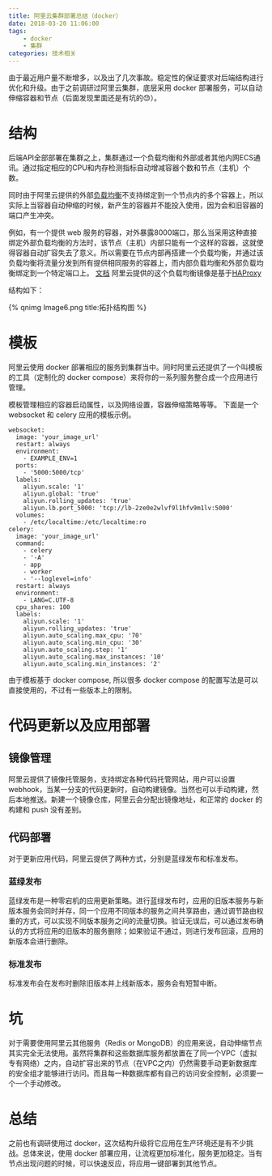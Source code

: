 ```yaml
---
title: 阿里云集群部署总结（docker）
date: 2018-03-20 11:06:00
tags:
	- docker
	- 集群
categories: 技术相关
---
```


由于最近用户量不断增多，以及出了几次事故。稳定性的保证要求对后端结构进行优化和升级。由于之前调研过阿里云集群，底层采用 docker 部署服务，可以自动伸缩容器和节点（后面发现里面还是有坑的😓）。

<!--more-->

# 结构

后端API全部部署在集群之上，集群通过一个负载均衡和外部或者其他内网ECS通讯。通过指定相应的CPU和内存检测指标自动增减容器个数和节点（主机）个数。

同时由于阿里云提供的外部[负载均衡](https://www.aliyun.com/product/slb?spm=5176.8142029.388261.259.12db6d3eeqxQmL)不支持绑定到一个节点内的多个容器上，所以实际上当容器自动伸缩的时候，新产生的容器并不能投入使用，因为会和旧容器的端口产生冲突。

例如，有一个提供 web 服务的容器，对外暴露8000端口，那么当采用这种直接绑定外部负载均衡的方法时，该节点（主机）内部只能有一个这样的容器，这就使得容器自动扩容失去了意义。所以需要在节点内部再搭建一个负载均衡，并通过该负载均衡将流量分发到所有提供相同服务的容器上，而内部负载均衡和外部负载均衡绑定到一个特定端口上。
[文档](https://help.aliyun.com/document_detail/50309.html?spm=a2c4g.11186623.6.693.d08dJa)
阿里云提供的这个负载均衡镜像是基于[HAProxy](http://cbonte.github.io/haproxy-dconv/configuration-1.5.html?spm=a2c4g.11186623.2.13.cdfzPy)

结构如下：

{% qnimg Image6.png title:拓扑结构图 %}

# 模板

阿里云使用 docker 部署相应的服务到集群当中。同时阿里云还提供了一个叫模板的工具（定制化的 docker compose）来将你的一系列服务整合成一个应用进行管理。

模板管理相应的容器启动属性，以及网络设置，容器伸缩策略等等。
下面是一个 websocket 和 celery 应用的模板示例。

```
websocket:
  image: 'your_image_url'
  restart: always
  environment:
    - EXAMPLE_ENV=1
  ports:
    - '5000:5000/tcp'
  labels:
    aliyun.scale: '1'
    aliyun.global: 'true'
    aliyun.rolling_updates: 'true'
    aliyun.lb.port_5000: 'tcp://lb-2ze0e2wlvf9l1hfv9m1lv:5000'
  volumes:
    - /etc/localtime:/etc/localtime:ro
celery:
  image: 'your_image_url'
  command:
    - celery
    - '-A'
    - app
    - worker
    - '--loglevel=info'
  restart: always
  environment:
    - LANG=C.UTF-8
  cpu_shares: 100
  labels:
    aliyun.scale: '1'
    aliyun.rolling_updates: 'true'
    aliyun.auto_scaling.max_cpu: '70'
    aliyun.auto_scaling.min_cpu: '30'
    aliyun.auto_scaling.step: '1'
    aliyun.auto_scaling.max_instances: '10'
    aliyun.auto_scaling.min_instances: '2'
```

由于模板基于 docker compose, 所以很多 docker compose 的配置写法是可以直接使用的，不过有一些版本上的限制。

# 代码更新以及应用部署

## 镜像管理

阿里云提供了镜像托管服务，支持绑定各种代码托管网站，用户可以设置 webhook，当某一分支的代码更新时，自动构建镜像。当然也可以手动构建，然后本地推送。新建一个镜像仓库，阿里云会分配出镜像地址，和正常的 docker 的构建和 push 没有差别。

## 代码部署

对于更新应用代码，阿里云提供了两种方式，分别是蓝绿发布和标准发布。

### 蓝绿发布

蓝绿发布是一种零宕机的应用更新策略。进行蓝绿发布时，应用的旧版本服务与新版本服务会同时并存，同一个应用不同版本的服务之间共享路由，通过调节路由权重的方式，可以实现不同版本服务之间的流量切换。验证无误后，可以通过发布确认的方式将应用的旧版本的服务删除；如果验证不通过，则进行发布回滚，应用的新版本会进行删除。

### 标准发布

标准发布会在发布时删除旧版本并上线新版本，服务会有短暂中断。

# 坑

对于需要使用阿里云其他服务（Redis or MongoDB）的应用来说，自动伸缩节点其实完全无法使用。虽然将集群和这些数据库服务都放置在了同一个VPC（虚拟专有网络）之内，自动扩容出来的节点（在VPC之内）仍然需要手动更新数据库的安全组才能够进行访问。而且每一种数据库都有自己的访问安全控制，必须要一个一个手动修改。

# 总结

之前也有调研使用过 docker，这次结构升级将它应用在生产环境还是有不少挑战。总体来说，使用 docker 部署应用，让流程更加标准化，服务更加稳定。当有节点出现问题的时候，可以快速反应，将应用一键部署到其他节点。








